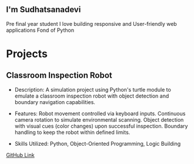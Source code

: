 ## I'm Sudhatsanadevi
Pre final year student
I love building responsive and User-friendly web applications
Fond of Python

# Projects 

## Classroom Inspection Robot 

- Description:
A simulation project using Python's turtle module to emulate a classroom inspection robot with object detection and boundary navigation capabilities.

- Features:
Robot movement controlled via keyboard inputs.
Continuous camera rotation to simulate environmental scanning.
Object detection with visual cues (color changes) upon successful inspection.
Boundary handling to keep the robot within defined limits.

- Skills Utilized:
Python, Object-Oriented Programming, Logic Building

[GitHub Link](https://github.com/SudhatsanaDevi/Classroominspectionrobot)
